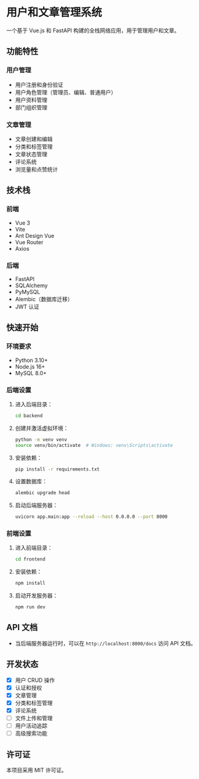 # 用户和文章管理系统

一个基于 Vue.js 和 FastAPI 构建的全栈网络应用，用于管理用户和文章。

## 功能特性

### 用户管理
- 用户注册和身份验证
- 用户角色管理（管理员、编辑、普通用户）
- 用户资料管理
- 部门组织管理

### 文章管理
- 文章创建和编辑
- 分类和标签管理
- 文章状态管理
- 评论系统
- 浏览量和点赞统计

## 技术栈

### 前端
- Vue 3
- Vite
- Ant Design Vue
- Vue Router
- Axios

### 后端
- FastAPI
- SQLAlchemy
- PyMySQL
- Alembic（数据库迁移）
- JWT 认证

## 快速开始

### 环境要求
- Python 3.10+
- Node.js 16+
- MySQL 8.0+

### 后端设置
1. 进入后端目录：
   ```bash
   cd backend
   ```

2. 创建并激活虚拟环境：
   ```bash
   python -m venv venv
   source venv/bin/activate  # Windows: venv\Scripts\activate
   ```

3. 安装依赖：
   ```bash
   pip install -r requirements.txt
   ```

4. 设置数据库：
   ```bash
   alembic upgrade head
   ```

5. 启动后端服务器：
   ```bash
   uvicorn app.main:app --reload --host 0.0.0.0 --port 8000
   ```

### 前端设置
1. 进入前端目录：
   ```bash
   cd frontend
   ```

2. 安装依赖：
   ```bash
   npm install
   ```

3. 启动开发服务器：
   ```bash
   npm run dev
   ```

## API 文档
- 当后端服务器运行时，可以在 `http://localhost:8000/docs` 访问 API 文档。

## 开发状态
- [x] 用户 CRUD 操作
- [x] 认证和授权
- [x] 文章管理
- [x] 分类和标签管理
- [x] 评论系统
- [ ] 文件上传和管理
- [ ] 用户活动追踪
- [ ] 高级搜索功能

## 许可证
本项目采用 MIT 许可证。 